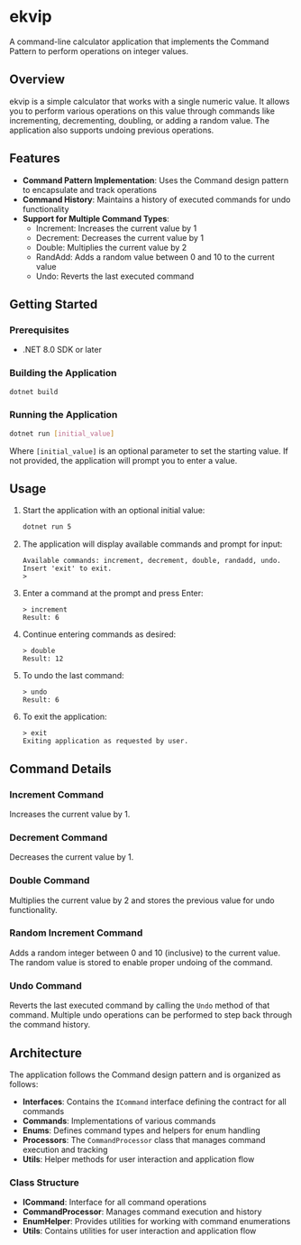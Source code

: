 # ekvip

A command-line calculator application that implements the Command Pattern to perform operations on integer values.

## Overview

ekvip is a simple calculator that works with a single numeric value. It allows you to perform various operations on this value through commands like incrementing, decrementing, doubling, or adding a random value. The application also supports undoing previous operations.

## Features

- **Command Pattern Implementation**: Uses the Command design pattern to encapsulate and track operations
- **Command History**: Maintains a history of executed commands for undo functionality
- **Support for Multiple Command Types**:
  - Increment: Increases the current value by 1
  - Decrement: Decreases the current value by 1
  - Double: Multiplies the current value by 2
  - RandAdd: Adds a random value between 0 and 10 to the current value
  - Undo: Reverts the last executed command

## Getting Started

### Prerequisites

- .NET 8.0 SDK or later

### Building the Application

```bash
dotnet build
```

### Running the Application

```bash
dotnet run [initial_value]
```

Where `[initial_value]` is an optional parameter to set the starting value. If not provided, the application will prompt you to enter a value.

## Usage

1. Start the application with an optional initial value:
   ```bash
   dotnet run 5
   ```

2. The application will display available commands and prompt for input:
   ```
   Available commands: increment, decrement, double, randadd, undo. Insert 'exit' to exit.
   >
   ```

3. Enter a command at the prompt and press Enter:
   ```
   > increment
   Result: 6
   ```

4. Continue entering commands as desired:
   ```
   > double
   Result: 12
   ```

5. To undo the last command:
   ```
   > undo
   Result: 6
   ```

6. To exit the application:
   ```
   > exit
   Exiting application as requested by user.
   ```

## Command Details

### Increment Command
Increases the current value by 1.

### Decrement Command
Decreases the current value by 1.

### Double Command
Multiplies the current value by 2 and stores the previous value for undo functionality.

### Random Increment Command
Adds a random integer between 0 and 10 (inclusive) to the current value. The random value is stored to enable proper undoing of the command.

### Undo Command
Reverts the last executed command by calling the `Undo` method of that command. Multiple undo operations can be performed to step back through the command history.

## Architecture

The application follows the Command design pattern and is organized as follows:

- **Interfaces**: Contains the `ICommand` interface defining the contract for all commands
- **Commands**: Implementations of various commands
- **Enums**: Defines command types and helpers for enum handling
- **Processors**: The `CommandProcessor` class that manages command execution and tracking
- **Utils**: Helper methods for user interaction and application flow

### Class Structure

- **ICommand**: Interface for all command operations
- **CommandProcessor**: Manages command execution and history
- **EnumHelper**: Provides utilities for working with command enumerations
- **Utils**: Contains utilities for user interaction and application flow